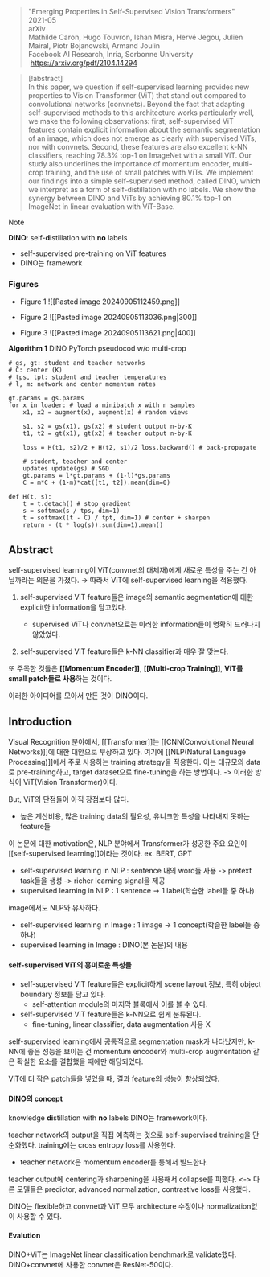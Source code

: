 > "Emerging Properties in Self-Supervised Vision Transformers"  
> 2021-05  
> arXiv  
> Mathilde Caron, Hugo Touvron, Ishan Misra, Hervé Jegou, Julien Mairal, Piotr Bojanowski, Armand Joulin  
> Facebook AI Research, Inria, Sorbonne University  
> https://arxiv.org/pdf/2104.14294

> [!abstract]  
> In this paper, we question if self-supervised learning provides new properties to Vision Transformer (ViT) that stand out compared to convolutional networks (convnets). Beyond the fact that adapting self-supervised methods to this architecture works particularly well, we make the following observations: first, self-supervised ViT features contain explicit information about the semantic segmentation of an image, which does not emerge as clearly with supervised ViTs, nor with convnets. Second, these features are also excellent k-NN classifiers, reaching 78.3% top-1 on ImageNet with a small ViT. Our study also underlines the importance of momentum encoder, multi-crop training, and the use of small patches with ViTs. We implement our findings into a simple self-supervised method, called DINO, which we interpret as a form of self-distillation with no labels. We show the synergy between DINO and ViTs by achieving 80.1% top-1 on ImageNet in linear evaluation with ViT-Base.

> [!note] 
> **DINO**: self-**di**stillation with **no** labels
> - self-supervised pre-training on ViT features
> - DINO는 framework


### Figures
- Figure 1
![[Pasted image 20240905112459.png]]


- Figure 2
![[Pasted image 20240905113036.png|300]]

- Figure 3 
![[Pasted image 20240905113621.png|400]]

**Algorithm 1** DINO PyTorch pseudocod w/o multi-crop
```
# gs, gt: student and teacher networks 
# C: center (K) 
# tps, tpt: student and teacher temperatures 
# l, m: network and center momentum rates 

gt.params = gs.params
for x in loader: # load a minibatch x with n samples 
	x1, x2 = augment(x), augment(x) # random views 
	
	s1, s2 = gs(x1), gs(x2) # student output n-by-K 
	t1, t2 = gt(x1), gt(x2) # teacher output n-by-K 
	
	loss = H(t1, s2)/2 + H(t2, s1)/2 loss.backward() # back-propagate 
	
	# student, teacher and center 
	updates update(gs) # SGD 
	gt.params = l*gt.params + (1-l)*gs.params 
	C = m*C + (1-m)*cat([t1, t2]).mean(dim=0) 
	
def H(t, s): 
	t = t.detach() # stop gradient 
	s = softmax(s / tps, dim=1) 
	t = softmax((t - C) / tpt, dim=1) # center + sharpen 
	return - (t * log(s)).sum(dim=1).mean()
```

## Abstract
self-supervised learning이 ViT(convnet의 대체재)에게 새로운 특성을 주는 건 아닐까라는 의문을 가졌다.
→ 따라서 ViT에 self-supervised learning을 적용했다.

1. self-supervised ViT feature들은 image의 semantic segmentation에 대한 explicit한 information을 담고있다.
	-  supervised ViT나 convnet으로는 이러한 information들이 명확히 드러나지 않았었다.

2. self-supervised ViT feature들은 k-NN classifier과 매우 잘 맞는다.

또 주목한 것들은 **[[Momentum Encoder]]**, **[[Multi-crop Training]]**, **ViT를 small patch들로 사용**하는 것이다.

이러한 아이디어를 모아서 만든 것이 DINO이다.

## Introduction
Visual Recognition 분야에서, [[Transformer]]는 [[CNN(Convolutional Neural Networks)]]에 대한 대안으로 부상하고 있다.
여기에 [[NLP(Natural Language Processing)]]에서 주로 사용하는 training strategy을 적용한다.
이는 대규모의 data로 pre-training하고, target dataset으로 fine-tuning을 하는 방법이다.
-> 이러한 방식이 ViT(Vision Transformer)이다.

But, ViT의 단점들이 아직 장점보다 많다.
- 높은 계산비용, 많은 training data의 필요성, 유니크한 특성을 나타내지 못하는 feature들

이 논문에 대한 motivation은, NLP 분야에서 Transformer가 성공한 주요 요인이 [[self-supervised learning]]이라는 것이다.
ex. BERT, GPT

- self-supervised learning in NLP : sentence 내의 word들 사용 -> pretext task들을 생성
	-> richer learning signal을 제공
- supervised learning in NLP : 1 sentence -> 1 label(학습한 label들 중 하나)

image에서도 NLP와 유사하다.
- self-supervised learning in Image : 1 image -> 1 concept(학습한 label들 중 하나)
- supervised learning in Image : DINO(본 논문)의 내용

#### self-supervised ViT의 흥미로운 특성들
- self-supervised ViT feature들은 explicit하게 scene layout 정보, 특히 object boundary 정보를 담고 있다.
	- self-attention module의 마지막 블록에서 이를 볼 수 있다.
- self-supervised ViT feature들은 k-NN으로 쉽게 분류된다.
	- fine-tuning, linear classifier, data augmentation 사용 X

self-supervised learning에서 공통적으로 segmentation mask가 나타났지만, k-NN에 좋은 성능을 보이는 건 momentum encoder와 multi-crop augmentation 같은 확실한 요소를 결합했을 때에만 해당되었다.

ViT에 더 작은 patch들을 넣었을 때, 결과 feature의 성능이 향상되었다.


#### DINO의 concept
knowledge **di**stillation with **no** labels
DINO는 framework이다.

teacher network의 output을 직접 예측하는 것으로 self-supervised training을 단순화했다.
training에는 cross entropy loss를 사용한다.
- teacher network은 momentum encoder를 통해서 빌드한다.

teacher output에 centering과 sharpening을 사용해서 collapse를 피했다.
<-> 다른 모델들은 predictor, advanced normalization, contrastive loss를 사용했다.

DINO는 flexible하고 convnet과 ViT 모두 architecture 수정이나 normalization없이 사용할 수 있다.


#### Evalution
DINO+ViT는 ImageNet linear classification benchmark로 validate했다.
DINO+convnet에 사용한 convnet은 ResNet-50이다.



